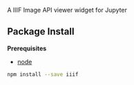 A IIIF Image API viewer widget for Jupyter

Package Install
---------------

**Prerequisites**
- [node](http://nodejs.org/)

```bash
npm install --save iiif
```
